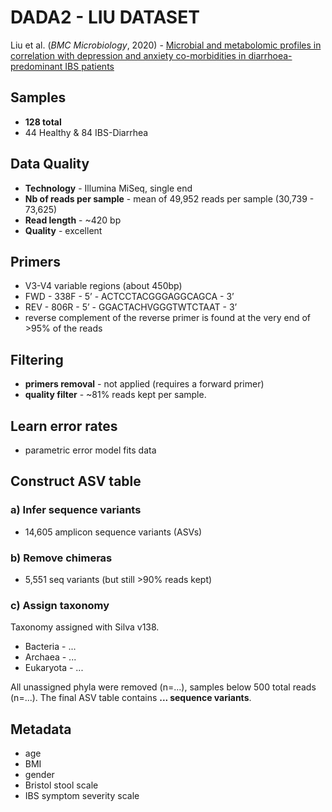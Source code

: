 # DADA2 - LIU DATASET

Liu et al. (_BMC Microbiology_, 2020) - [Microbial and metabolomic profiles in correlation with depression and anxiety co-morbidities in diarrhoea-predominant IBS patients][1]

[1]: https://bmcmicrobiol.biomedcentral.com/articles/10.1186/s12866-020-01841-4


## Samples
- **128 total**
- 44 Healthy & 84 IBS-Diarrhea

## Data Quality
- **Technology** - Illumina MiSeq, single end
- **Nb of reads per sample** - mean of 49,952 reads per sample (30,739 - 73,625)
- **Read length** - ~420 bp
- **Quality** - excellent

## Primers
- V3-V4 variable regions (about 450bp)
- FWD - 338F - 5’ - ACTCCTACGGGAGGCAGCA - 3’
- REV -  806R - 5’ - GGACTACHVGGGTWTCTAAT - 3’
- reverse complement of the reverse primer is found at the very end of >95% of the reads

## Filtering
- **primers removal** - not applied (requires a forward primer)
- **quality filter** - \~81% reads kept per sample.

## Learn error rates
- parametric error model fits data

## Construct ASV table
### a) Infer sequence variants
- 14,605 amplicon sequence variants (ASVs)

### b) Remove chimeras
- 5,551 seq variants (but still >90% reads kept)

### c) Assign taxonomy
Taxonomy assigned with Silva v138.
- Bacteria - ...
- Archaea - ...
- Eukaryota - ...

All unassigned phyla were removed (n=...), samples below 500 total reads (n=...). The final ASV table contains **... sequence variants**.

## Metadata
- age
- BMI
- gender
- Bristol stool scale
- IBS symptom severity scale
